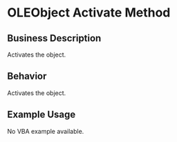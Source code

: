 # OLEObject Activate Method

## Business Description
Activates the object.

## Behavior
Activates the object.

## Example Usage
No VBA example available.